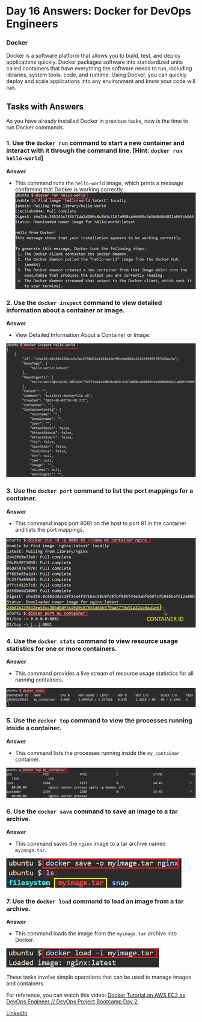 # Day 16 Answers: Docker for DevOps Engineers

### Docker

Docker is a software platform that allows you to build, test, and deploy applications quickly. Docker packages software into standardized units called containers that have everything the software needs to run, including libraries, system tools, code, and runtime. Using Docker, you can quickly deploy and scale applications into any environment and know your code will run.

## Tasks with Answers

As you have already installed Docker in previous tasks, now is the time to run Docker commands.

### 1. Use the `docker run` command to start a new container and interact with it through the command line. [Hint: `docker run hello-world`]

**Answer**
   - This command runs the `hello-world` image, which prints a message confirming that Docker is working correctly.
![image](https://github.com/sdadu2206/90DaysOfDevOps/blob/master/2024/day16/image/1_Start_a_New_Container.png?raw=true)

### 2. Use the `docker inspect` command to view detailed information about a container or image.

**Answer**
   - View Detailed Information About a Container or Image:

![image](https://github.com/sdadu2206/90DaysOfDevOps/blob/master/2024/day16/image/2_docker_inspect.png?raw=true)

### 3. Use the `docker port` command to list the port mappings for a container.

**Answer**
   - This command maps port 8081 on the host to port 81 in the container and lists the port mappings.

![image](https://github.com/sdadu2206/90DaysOfDevOps/blob/master/2024/day16/image/3_docker_port.png?raw=true)

### 4. Use the `docker stats` command to view resource usage statistics for one or more containers.

**Answer**
   - This command provides a live stream of resource usage statistics for all running containers.

![image](https://github.com/sdadu2206/90DaysOfDevOps/blob/master/2024/day16/image/4_docker_stats.png?raw=true)

### 5. Use the `docker top` command to view the processes running inside a container.

**Answer**
   - This command lists the processes running inside the `my_container` container.

![image](https://github.com/sdadu2206/90DaysOfDevOps/blob/master/2024/day16/image/5_docker_top.png?raw=true)

### 6. Use the `docker save` command to save an image to a tar archive.

**Answer**
   - This command saves the `nginx` image to a tar archive named `myimage.tar`.

![image](https://github.com/sdadu2206/90DaysOfDevOps/blob/master/2024/day16/image/6_docker_save.png?raw=true)

### 7. Use the `docker load` command to load an image from a tar archive.

**Answer**
   - This command loads the image from the `myimage.tar` archive into Docker.

![image](https://github.com/sdadu2206/90DaysOfDevOps/blob/master/2024/day16/image/7_docker_load.png?raw=true)

These tasks involve simple operations that can be used to manage images and containers.

For reference, you can watch this video: [Docker Tutorial on AWS EC2 as DevOps Engineer // DevOps Project Bootcamp Day 2](https://youtu.be/Tevxhn6Odc8).

[LinkedIn](https://www.linkedin.com/in/sdadu2206/)
